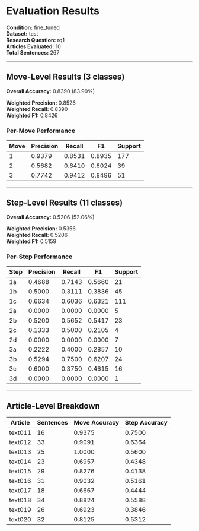 # Evaluation Results

**Condition:** fine_tuned  
**Dataset:** test  
**Research Question:** rq1  
**Articles Evaluated:** 10  
**Total Sentences:** 267  

---

## Move-Level Results (3 classes)

**Overall Accuracy:** 0.8390 (83.90%)  

**Weighted Precision:** 0.8526  
**Weighted Recall:** 0.8390  
**Weighted F1:** 0.8426  

### Per-Move Performance

| Move | Precision | Recall | F1 | Support |
|------|-----------|--------|----|---------|
| 1 | 0.9379 | 0.8531 | 0.8935 | 177 |
| 2 | 0.5682 | 0.6410 | 0.6024 | 39 |
| 3 | 0.7742 | 0.9412 | 0.8496 | 51 |

---

## Step-Level Results (11 classes)

**Overall Accuracy:** 0.5206 (52.06%)  

**Weighted Precision:** 0.5356  
**Weighted Recall:** 0.5206  
**Weighted F1:** 0.5159  

### Per-Step Performance

| Step | Precision | Recall | F1 | Support |
|------|-----------|--------|----|---------|
| 1a | 0.4688 | 0.7143 | 0.5660 | 21 |
| 1b | 0.5000 | 0.3111 | 0.3836 | 45 |
| 1c | 0.6634 | 0.6036 | 0.6321 | 111 |
| 2a | 0.0000 | 0.0000 | 0.0000 | 5 |
| 2b | 0.5200 | 0.5652 | 0.5417 | 23 |
| 2c | 0.1333 | 0.5000 | 0.2105 | 4 |
| 2d | 0.0000 | 0.0000 | 0.0000 | 7 |
| 3a | 0.2222 | 0.4000 | 0.2857 | 10 |
| 3b | 0.5294 | 0.7500 | 0.6207 | 24 |
| 3c | 0.6000 | 0.3750 | 0.4615 | 16 |
| 3d | 0.0000 | 0.0000 | 0.0000 | 1 |

---

## Article-Level Breakdown

| Article | Sentences | Move Accuracy | Step Accuracy |
|---------|-----------|---------------|---------------|
| text011 | 16 | 0.9375 | 0.7500 |
| text012 | 33 | 0.9091 | 0.6364 |
| text013 | 25 | 1.0000 | 0.5600 |
| text014 | 23 | 0.6957 | 0.4348 |
| text015 | 29 | 0.8276 | 0.4138 |
| text016 | 31 | 0.9032 | 0.5161 |
| text017 | 18 | 0.6667 | 0.4444 |
| text018 | 34 | 0.8824 | 0.5588 |
| text019 | 26 | 0.6923 | 0.3846 |
| text020 | 32 | 0.8125 | 0.5312 |
